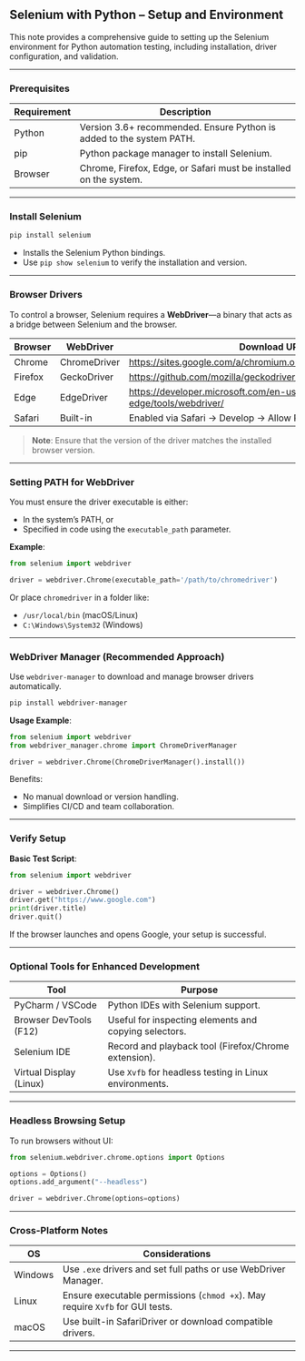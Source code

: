 ## **Selenium with Python – Setup and Environment**

This note provides a comprehensive guide to setting up the Selenium environment for Python automation testing, including installation, driver configuration, and validation.

---

### **Prerequisites**

| Requirement        | Description |
|--------------------|-------------|
| Python             | Version 3.6+ recommended. Ensure Python is added to the system PATH. |
| pip                | Python package manager to install Selenium. |
| Browser            | Chrome, Firefox, Edge, or Safari must be installed on the system. |

---

### **Install Selenium**

```bash
pip install selenium
```

- Installs the Selenium Python bindings.
- Use `pip show selenium` to verify the installation and version.

---

### **Browser Drivers**

To control a browser, Selenium requires a **WebDriver**—a binary that acts as a bridge between Selenium and the browser.

| Browser   | WebDriver         | Download URL |
|-----------|-------------------|--------------|
| Chrome    | ChromeDriver       | https://sites.google.com/a/chromium.org/chromedriver/downloads |
| Firefox   | GeckoDriver        | https://github.com/mozilla/geckodriver/releases |
| Edge      | EdgeDriver         | https://developer.microsoft.com/en-us/microsoft-edge/tools/webdriver/ |
| Safari    | Built-in           | Enabled via Safari → Develop → Allow Remote Automation |

> **Note**: Ensure that the version of the driver matches the installed browser version.

---

### **Setting PATH for WebDriver**

You must ensure the driver executable is either:
- In the system’s PATH, or
- Specified in code using the `executable_path` parameter.

**Example**:
```python
from selenium import webdriver

driver = webdriver.Chrome(executable_path='/path/to/chromedriver')
```

Or place `chromedriver` in a folder like:
- `/usr/local/bin` (macOS/Linux)
- `C:\Windows\System32` (Windows)

---

### **WebDriver Manager (Recommended Approach)**

Use `webdriver-manager` to download and manage browser drivers automatically.

```bash
pip install webdriver-manager
```

**Usage Example**:
```python
from selenium import webdriver
from webdriver_manager.chrome import ChromeDriverManager

driver = webdriver.Chrome(ChromeDriverManager().install())
```

Benefits:
- No manual download or version handling.
- Simplifies CI/CD and team collaboration.

---

### **Verify Setup**

**Basic Test Script**:
```python
from selenium import webdriver

driver = webdriver.Chrome()
driver.get("https://www.google.com")
print(driver.title)
driver.quit()
```

If the browser launches and opens Google, your setup is successful.

---

### **Optional Tools for Enhanced Development**

| Tool                     | Purpose |
|--------------------------|---------|
| PyCharm / VSCode         | Python IDEs with Selenium support. |
| Browser DevTools (F12)   | Useful for inspecting elements and copying selectors. |
| Selenium IDE             | Record and playback tool (Firefox/Chrome extension). |
| Virtual Display (Linux)  | Use `Xvfb` for headless testing in Linux environments. |

---

### **Headless Browsing Setup**

To run browsers without UI:

```python
from selenium.webdriver.chrome.options import Options

options = Options()
options.add_argument("--headless")

driver = webdriver.Chrome(options=options)
```

---

### **Cross-Platform Notes**

| OS       | Considerations |
|----------|----------------|
| Windows  | Use `.exe` drivers and set full paths or use WebDriver Manager. |
| Linux    | Ensure executable permissions (`chmod +x`). May require `Xvfb` for GUI tests. |
| macOS    | Use built-in SafariDriver or download compatible drivers. |

---
